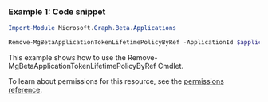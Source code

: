 ### Example 1: Code snippet

```powershellImport-Module Microsoft.Graph.Beta.Applications

Remove-MgBetaApplicationTokenLifetimePolicyByRef -ApplicationId $applicationId -TokenLifetimePolicyId $tokenLifetimePolicyId
```
This example shows how to use the Remove-MgBetaApplicationTokenLifetimePolicyByRef Cmdlet.
To learn about permissions for this resource, see the [permissions reference](/graph/permissions-reference).

